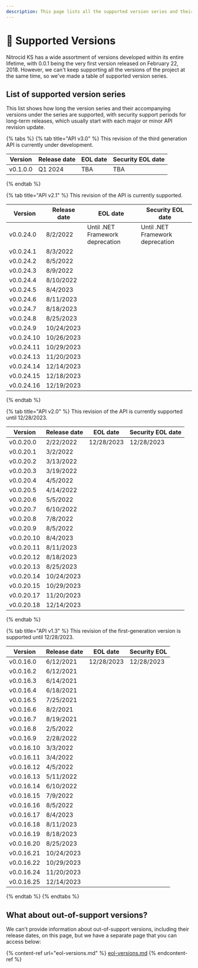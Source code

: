 ```yaml
---
description: This page lists all the supported version series and their history.
---
```


# 🔱 Supported Versions

Nitrocid KS has a wide assortment of versions developed within its entire lifetime, with 0.0.1 being the very first version released on February 22, 2018. However, we can't keep supporting all the versions of the project at the same time, so we've made a table of supported version series.

## List of supported version series

This list shows how long the version series and their accompanying versions under the series are supported, with security support periods for long-term releases, which usually start with each major or minor API revision update.

{% tabs %}
{% tab title="API v3.0" %}
This revision of the third generation API is currently under development.

| Version  | Release date | EOL date | Security EOL date |
| -------- | ------------ | -------- | ----------------- |
| v0.1.0.0 | Q1 2024      | TBA      | TBA               |
{% endtab %}

{% tab title="API v2.1" %}
This revision of the API is currently supported.

| Version    | Release date | EOL date                         | Security EOL date                |
| ---------- | ------------ | -------------------------------- | -------------------------------- |
| v0.0.24.0  | 8/2/2022     | Until .NET Framework deprecation | Until .NET Framework deprecation |
| v0.0.24.1  | 8/3/2022     |                                  |                                  |
| v0.0.24.2  | 8/5/2022     |                                  |                                  |
| v0.0.24.3  | 8/9/2022     |                                  |                                  |
| v0.0.24.4  | 8/10/2022    |                                  |                                  |
| v0.0.24.5  | 8/4/2023     |                                  |                                  |
| v0.0.24.6  | 8/11/2023    |                                  |                                  |
| v0.0.24.7  | 8/18/2023    |                                  |                                  |
| v0.0.24.8  | 8/25/2023    |                                  |                                  |
| v0.0.24.9  | 10/24/2023   |                                  |                                  |
| v0.0.24.10 | 10/26/2023   |                                  |                                  |
| v0.0.24.11 | 10/29/2023   |                                  |                                  |
| v0.0.24.13 | 11/20/2023   |                                  |                                  |
| v0.0.24.14 | 12/14/2023   |                                  |                                  |
| v0.0.24.15 | 12/18/2023   |                                  |                                  |
| v0.0.24.16 | 12/19/2023   |                                  |                                  |
{% endtab %}

{% tab title="API v2.0" %}
This revision of the API is currently supported until 12/28/2023.

| Version    | Release date | EOL date   | Security EOL date |
| ---------- | ------------ | ---------- | ----------------- |
| v0.0.20.0  | 2/22/2022    | 12/28/2023 | 12/28/2023        |
| v0.0.20.1  | 3/2/2022     |            |                   |
| v0.0.20.2  | 3/13/2022    |            |                   |
| v0.0.20.3  | 3/19/2022    |            |                   |
| v0.0.20.4  | 4/5/2022     |            |                   |
| v0.0.20.5  | 4/14/2022    |            |                   |
| v0.0.20.6  | 5/5/2022     |            |                   |
| v0.0.20.7  | 6/10/2022    |            |                   |
| v0.0.20.8  | 7/8/2022     |            |                   |
| v0.0.20.9  | 8/5/2022     |            |                   |
| v0.0.20.10 | 8/4/2023     |            |                   |
| v0.0.20.11 | 8/11/2023    |            |                   |
| v0.0.20.12 | 8/18/2023    |            |                   |
| v0.0.20.13 | 8/25/2023    |            |                   |
| v0.0.20.14 | 10/24/2023   |            |                   |
| v0.0.20.15 | 10/29/2023   |            |                   |
| v0.0.20.17 | 11/20/2023   |            |                   |
| v0.0.20.18 | 12/14/2023   |            |                   |
{% endtab %}

{% tab title="API v1.3" %}
This revision of the first-generation version is supported until 12/28/2023.

| Version    | Release date | EOL date   | Security EOL |
| ---------- | ------------ | ---------- | ------------ |
| v0.0.16.0  | 6/12/2021    | 12/28/2023 | 12/28/2023   |
| v0.0.16.2  | 6/12/2021    |            |              |
| v0.0.16.3  | 6/14/2021    |            |              |
| v0.0.16.4  | 6/18/2021    |            |              |
| v0.0.16.5  | 7/25/2021    |            |              |
| v0.0.16.6  | 8/2/2021     |            |              |
| v0.0.16.7  | 8/19/2021    |            |              |
| v0.0.16.8  | 2/5/2022     |            |              |
| v0.0.16.9  | 2/28/2022    |            |              |
| v0.0.16.10 | 3/3/2022     |            |              |
| v0.0.16.11 | 3/4/2022     |            |              |
| v0.0.16.12 | 4/5/2022     |            |              |
| v0.0.16.13 | 5/11/2022    |            |              |
| v0.0.16.14 | 6/10/2022    |            |              |
| v0.0.16.15 | 7/9/2022     |            |              |
| v0.0.16.16 | 8/5/2022     |            |              |
| v0.0.16.17 | 8/4/2023     |            |              |
| v0.0.16.18 | 8/11/2023    |            |              |
| v0.0.16.19 | 8/18/2023    |            |              |
| v0.0.16.20 | 8/25/2023    |            |              |
| v0.0.16.21 | 10/24/2023   |            |              |
| v0.0.16.22 | 10/29/2023   |            |              |
| v0.0.16.24 | 11/20/2023   |            |              |
| v0.0.16.25 | 12/14/2023   |            |              |
{% endtab %}
{% endtabs %}

## What about out-of-support versions?

We can't provide information about out-of-support versions, including their release dates, on this page, but we have a separate page that you can access below:

{% content-ref url="eol-versions.md" %}
[eol-versions.md](eol-versions.md)
{% endcontent-ref %}
